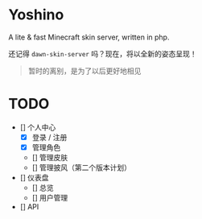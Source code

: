 # Yoshino
A lite &amp; fast Minecraft skin server, written in php.

还记得 `dawn-skin-server` 吗？现在，将以全新的姿态呈现！

> 暂时的离别，是为了以后更好地相见

# TODO

- [] 个人中心
  - [x] 登录 / 注册
  - [x] 管理角色
  - [] 管理皮肤
  - [] 管理披风（第二个版本计划）
- [] 仪表盘
  - [] 总览
  - [] 用户管理
- [] API